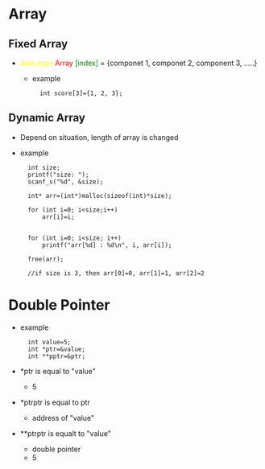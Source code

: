 # Array
## Fixed Array
- <span style="color:yellow">data_type</span> <span style="color:red"> Array </span> <span style="color:green"> [index]</span> = {componet 1, componet 2, component 3, .....}
    - example

            int score[3]={1, 2, 3};

## Dynamic Array
- Depend on situation, length of array is changed

- example

        int size;
        printf("size: ");
        scanf_s("%d", &size);

        int* arr=(int*)malloc(sizeof(int)*size);

        for (int i=0; i<size;i++)
            arr[i]=i;
        

        for (int i=0; i<size; i++)
            printf("arr[%d] : %d\n", i, arr[i]);

        free(arr);

        //if size is 3, then arr[0]=0, arr[1]=1, arr[2]=2 

# Double Pointer
- example

        int value=5;
        int *ptr=&value;
        int **pptr=&ptr;

- *ptr is equal to "value"
    - 5

- *ptrptr is equal to ptr
    - address of "value"

- **ptrptr is equalt to "value"
    - double pointer
    - 5


